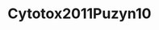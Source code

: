 <a name="material" />

# Cytotox2011Puzyn10
<script type="application/ld+json">
  {
    "@context": "https://schema.org/",
    "@type": "ChemicalSubstance",
    "http://purl.org/dc/terms/conformsTo":
      {
        "@type": "CreativeWork",
        "@id": "https://bioschemas.org/profiles/ChemicalSubstance/0.4-RELEASE/"
      },
    "@id": "https://egonw.github.io/nanowiki/nanowiki10.html#material",
    "name": "Cytotox2011Puzyn10",
    "sameAs": "http://127.0.0.1/mediawiki/index.php/Special:URIResolver/Cytotox2011Puzyn10"
  }
</script>

